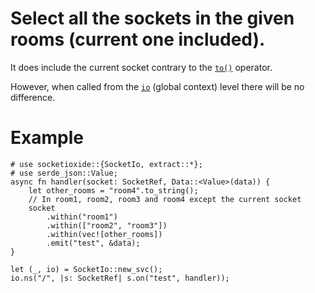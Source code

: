 # Select all the sockets in the given rooms (current one included).

It does include the current socket contrary to the [`to()`](#method.to) operator.

However, when called from the [`io`] (global context) level there will be no difference.

[`to()`]: crate::operators::BroadcastOperators#method.to
[`io`]: crate::SocketIo

# Example
```
# use socketioxide::{SocketIo, extract::*};
# use serde_json::Value;
async fn handler(socket: SocketRef, Data::<Value>(data)) {
    let other_rooms = "room4".to_string();
    // In room1, room2, room3 and room4 except the current socket
    socket
        .within("room1")
        .within(["room2", "room3"])
        .within(vec![other_rooms])
        .emit("test", &data);
}

let (_, io) = SocketIo::new_svc();
io.ns("/", |s: SocketRef| s.on("test", handler));
```
